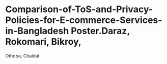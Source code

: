 # Comparison-of-ToS-and-Privacy-Policies-for-E-commerce-Services-in-Bangladesh Poster.Daraz, Rokomari, Bikroy, 
Othoba, Chaldal
